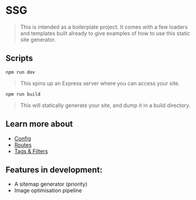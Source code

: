 # SSG

> This is intended as a boilerplate project. It comes with a few loaders and templates built already to give examples of how to use this static site generator.

## Scripts

```
npm run dev
```

> This spins up an Express server where you can access your site.

```
npm run build
```

> This will statically generate your site, and dump it in a build directory.

## Learn more about

- [Config](core/markdown/config.md)
- [Routes](core/markdown/routes.md)
- [Tags & Filters](core/markdown/tags-and-filters.md)


## Features in development:

- A sitemap generator (priority)
- Image optimisation pipeline